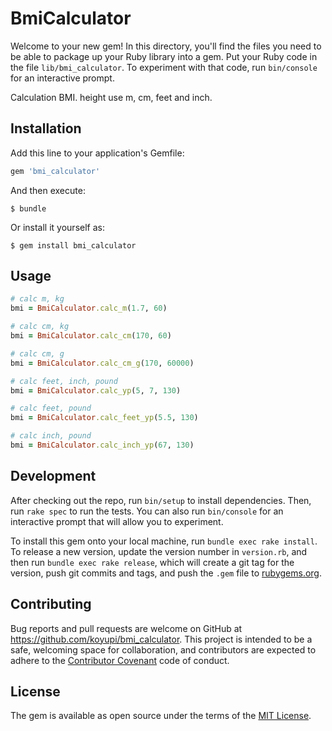 # BmiCalculator

Welcome to your new gem! In this directory, you'll find the files you need to be able to package up your Ruby library into a gem. Put your Ruby code in the file `lib/bmi_calculator`. To experiment with that code, run `bin/console` for an interactive prompt.

Calculation BMI. height use m, cm, feet and inch.

## Installation

Add this line to your application's Gemfile:

```ruby
gem 'bmi_calculator'
```

And then execute:

    $ bundle

Or install it yourself as:

    $ gem install bmi_calculator

## Usage

```ruby
# calc m, kg
bmi = BmiCalculator.calc_m(1.7, 60)

# calc cm, kg
bmi = BmiCalculator.calc_cm(170, 60)

# calc cm, g
bmi = BmiCalculator.calc_cm_g(170, 60000)

# calc feet, inch, pound
bmi = BmiCalculator.calc_yp(5, 7, 130)

# calc feet, pound
bmi = BmiCalculator.calc_feet_yp(5.5, 130)

# calc inch, pound
bmi = BmiCalculator.calc_inch_yp(67, 130)
```

## Development

After checking out the repo, run `bin/setup` to install dependencies. Then, run `rake spec` to run the tests. You can also run `bin/console` for an interactive prompt that will allow you to experiment.

To install this gem onto your local machine, run `bundle exec rake install`. To release a new version, update the version number in `version.rb`, and then run `bundle exec rake release`, which will create a git tag for the version, push git commits and tags, and push the `.gem` file to [rubygems.org](https://rubygems.org).

## Contributing

Bug reports and pull requests are welcome on GitHub at https://github.com/koyupi/bmi_calculator. This project is intended to be a safe, welcoming space for collaboration, and contributors are expected to adhere to the [Contributor Covenant](contributor-covenant.org) code of conduct.


## License

The gem is available as open source under the terms of the [MIT License](http://opensource.org/licenses/MIT).

